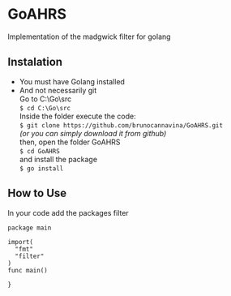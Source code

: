 # GoAHRS
Implementation of the madgwick filter for golang

## Instalation
- You must have Golang installed<br/>
- And not necessarily git<br/>
Go to C:\Go\src<br/>
`$ cd C:\Go\src`<br/>
Inside the folder execute the code:<br/>
`$ git clone https://github.com/brunocannavina/GoAHRS.git`<br/>
_(or you can simply download it from github)_<br/>
then, open the folder GoAHRS<br/>
`$ cd GoAHRS`<br/>
and install the package<br/>
`$ go install`<br/>

## How to Use
In your code add the packages filter<br/>

```
package main

import(
  "fmt"
  "filter"
)
func main()

}
```
